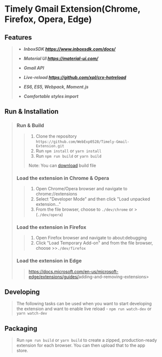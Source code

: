 # Timely Gmail Extension(Chrome, Firefox, Opera, Edge)

## Features

> - **_InboxSDK <https://www.inboxsdk.com/docs/>_**
>
> - **_Material UI <https://material-ui.com/>_**
>
> - **_Gmail API_**
>
> - **_Live-reload <https://github.com/xpl/crx-hotreload>_**
>
> - **_ES6, ES5, Webpack, Moment.js_**
>
> - **_Comfortable styles import_**

## Run & Installation

> ### Run & Build
>
> > 1.  Clone the repository `https://github.com/WebExp0528/Timely-Gmail-Extension.git`
> > 2.  Run `npm install` or `yarn install`
> > 3.  Run `npm run build` or `yarn build`
> >
> > Note: You can [download](https://github.com/WebExp0528/React-Extension-Boilerplate/releases/latest) build file
>
> ### Load the extension in Chrome & Opera
>
> > 1.  Open Chrome/Opera browser and navigate to chrome://extensions
> > 2.  Select "Developer Mode" and then click "Load unpacked extension..."
> > 3.  From the file browser, choose to `./dev/chrome`
> >     or > (`./dev/opera`)
>
> ### Load the extension in Firefox
>
> > 1. Open Firefox browser and navigate to about:debugging
> > 2. Click "Load Temporary Add-on" and from the file browser, choose >>`./dev/firefox`
>
> ### Load the extension in Edge
>
> > <https://docs.microsoft.com/en-us/microsoft-edge/extensions/guides/>adding-and-removing-extensions>

## Developing

> The following tasks can be used when you want to start developing the extension
> and want to enable live reload -
> `npm run watch-dev` or `yarn watch-dev`

## Packaging

> Run `npm run build` or `yarn build` to create a zipped,
> production-ready extension for each browser.
> You can then upload that to the app store.
